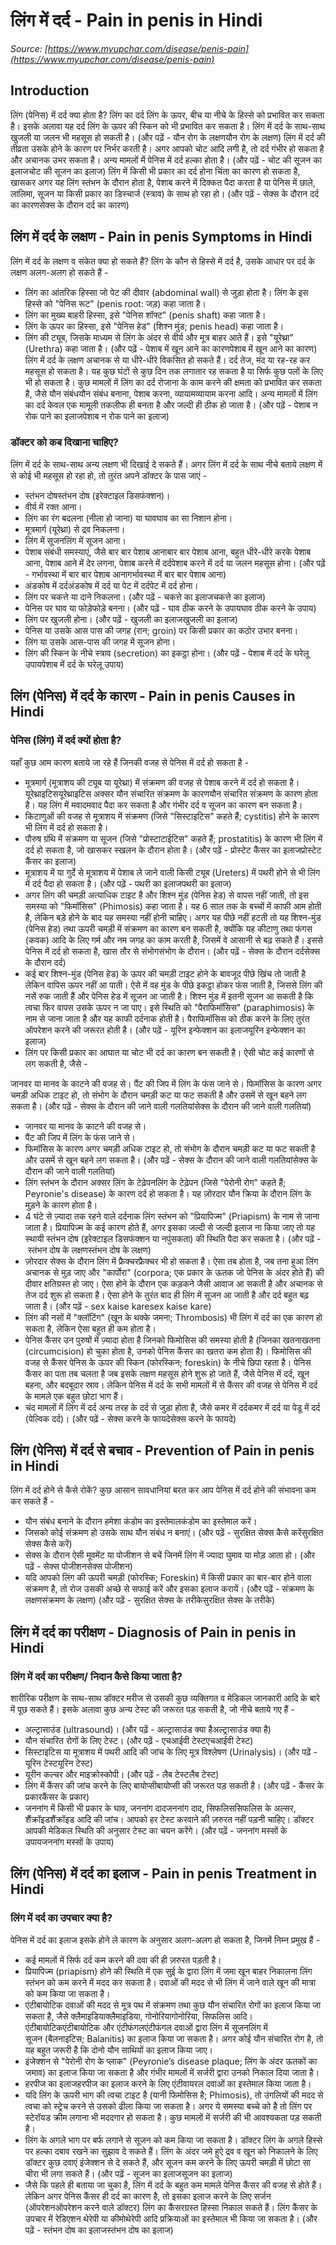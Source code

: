 # लिंग में दर्द - Pain in penis in Hindi
_Source: [https://www.myupchar.com/disease/penis-pain](https://www.myupchar.com/disease/penis-pain)_

## Introduction
लिंग (पेनिस) में दर्द क्या होता है​?
लिंग का दर्द लिंग के ऊपर, बीच या नीचे के हिस्से को प्रभावित कर सकता है। इसके अलावा यह दर्द लिंग के ऊपर की स्किन को भी प्रभावित कर सकता है। लिंग में दर्द के साथ-साथ खुजली या जलन भी महसूस हो सकती है।
(और पढ़ें - यौन रोग के लक्षणयौन रोग के लक्षण)
लिंग में दर्द की तीव्रता उसके होने के कारण पर निर्भर करती है। अगर आपको चोट आदि लगी है, तो दर्द गंभीर हो सकता है और अचानक उभर सकता है। अन्य मामलों में पेनिस में दर्द हल्का होता है।
(और पढ़ें - चोट की सूजन का इलाजचोट की सूजन का इलाज)
लिंग में किसी भी प्रकार का दर्द होना चिंता का कारण हो सकता है, खासकर अगर यह लिंग स्तंभन के दौरान होता है, पेशाब करने में दिक्कत पैदा करता है या पेनिस में छाले, लालिमा, सूजन या किसी प्रकार का डिस्चार्ज (स्त्राव) के साथ हो रहा हो।
(और पढ़ें - सेक्स के दौरान दर्द का कारणसेक्स के दौरान दर्द का कारण)

## लिंग में दर्द के लक्षण - Pain in penis Symptoms in Hindi
लिंग में दर्द के लक्षण व संकेत क्या हो सकते हैं?
लिंग के कौन से हिस्से में दर्द है, उसके आधार पर दर्द के लक्षण अलग-अलग हो सकते हैं -
- लिंग का आंतरिक हिस्सा जो पेट की दीवार (abdominal wall) से जुड़ा होता है। लिंग के इस हिस्से को "पेनिस रूट" (penis root: जड़) कहा जाता है।
- लिंग का मुख्य बाहरी हिस्सा, इसे "पेनिस शॉफ्ट" (penis shaft) कहा जाता है।
- लिंग के ऊपर का हिस्सा, इसे "पेनिस हेड" (शिश्न मुंड; penis head) कहा जाता है।
- लिंग की ट्यूब, जिसके माध्यम से लिंग के अंदर से वीर्य और मूत्र बाहर आते हैं। इसे "यूरेथ्रा" (Urethra) कहा जाता है।
(और पढ़ें - पेशाब में खून आने का कारणपेशाब में खून आने का कारण)
लिंग में दर्द के लक्षण अचानक से या धीरे-धीरे विकसित हो सकते हैं। दर्द तेज, मंद या रह-रह कर महसूस हो सकता है। यह कुछ घंटों से कुछ दिन तक लगातार रह सकता है या सिर्फ कुछ पलों के लिए भी हो सकता है।
कुछ मामलों में लिंग का दर्द रोजाना के काम करने की क्षमता को प्रभावित कर सकता है, जैसे यौन संबंधयौन संबंध बनाना, पेशाब करना, व्यायामव्यायाम करना आदि। अन्य मामलों में लिंग का दर्द केवल एक मामूली तकलीफ ही बनता है और जल्दी ही ठीक हो जाता है।
(और पढ़ें - पेशाब न रोक पाने का इलाजपेशाब न रोक पाने का इलाज)
### डॉक्टर को कब दिखाना चाहिए?
लिंग में दर्द के साथ-साथ अन्य लक्षण भी दिखाई दे सकते हैं। अगर लिंग में दर्द के साथ नीचे बताये लक्षण में से कोई भी महसूस हो रहा हो, तो तुरंत अपने डॉक्टर के पास जाएं -
- स्तंभन दोषस्तंभन दोष (इरेक्टाइल डिसफंक्शन)।
- वीर्य में रक्त आना।
- लिंग का रंग बदलना (नीला हो जाना) या घावघाव का सा निशान होना।
- मूत्रमार्ग (यूरेथ्रा) से द्रव निकलना।
- लिंग में सूजनलिंग में सूजन आना।
- पेशाब संबंधी समस्याएं, जैसे बार बार पेशाब आनाबार बार पेशाब आना, बहुत धीरे-धीरे करके पेशाब आना, पेशाब आने में देर लगना, पेशाब करने में दर्दपेशाब करने में दर्द या जलन महसूस होना। (और पढ़ें - गर्भावस्था में बार बार पेशाब आनागर्भावस्था में बार बार पेशाब आना)
- अंडकोष में दर्दअंडकोष में दर्द या पेट में दर्दपेट में दर्द होना।
- लिंग पर चकत्ते या दाने निकलना। (और पढ़ें - चकत्ते का इलाजचकत्ते का इलाज)
- पेनिस पर घाव या फोड़ेफोड़े बनना। (और पढ़ें - घाव ठीक करने के उपायघाव ठीक करने के उपाय)
- लिंग पर खुजली होना। (और पढ़ें - खुजली का इलाजखुजली का इलाज)
- पेनिस या उसके आस पास की जगह (रान; groin) पर किसी प्रकार का कठोर उभार बनना।
- लिंग या उसके आस-पास की जगह में सूजन होना।
- लिंग की स्किन के नीचे स्त्राव (secretion) का इकट्ठा होना।
(और पढ़ें - पेशाब में दर्द के घरेलू उपायपेशाब में दर्द के घरेलू उपाय)

## लिंग (पेनिस) में दर्द के कारण - Pain in penis Causes in Hindi
### पेनिस (लिंग) में दर्द क्यों होता है?
यहाँ कुछ आम कारण बताये जा रहे हैं जिनकी वजह से पेनिस में दर्द हो सकता है -
- मूत्रमार्ग (मूत्राशय की ट्यूब या यूरेथ्रा) में संक्रमण की वजह से पेशाब करने में दर्द हो सकता है। यूरेथ्राइटिसयूरेथ्राइटिस अक्सर यौन संचारित संक्रमण के कारणयौन संचारित संक्रमण के कारण होता है। यह लिंग में मवादमवाद पैदा कर सकता है और गंभीर दर्द व सूजन का कारण बन सकता है।
- किटाणुओं की वजह से मूत्राशय में संक्रमण (जिसे "सिस्टाइटिस" कहते हैं; cystitis) होने के कारण भी लिंग में दर्द हो सकता है।
- पौरुष ग्रंथि में संक्रमण या सूजन (जिसे "प्रोस्टाटाईटिस" कहते हैं; prostatitis) के कारण भी लिंग में दर्द हो सकता है, जो खासकर स्खलन के दौरान होता है। (और पढ़ें - प्रोस्टेट कैंसर का इलाजप्रोस्टेट कैंसर का इलाज)
- मूत्राशय में या गुर्दे से मूत्राशय में पेशाब ले जाने वाली किसी ट्यूब (Ureters) में पथरी होने से भी लिंग में दर्द पैदा हो सकता है। (और पढ़ें - पथरी का इलाजपथरी का इलाज)
- अगर लिंग की चमड़ी अत्याधिक टाइट है और शिश्न मुंड (पेनिस हेड) से वापस नहीं जाती, तो इस समस्या को "फिमॉसिस" (Phimosis) कहा जाता है। यह 6 साल तक के बच्चों में काफी आम होती है, लेकिन बड़े होने के बाद यह समस्या नहीं होनी चाहिए। अगर यह पीछे नहीं हटती तो यह शिश्न-मुंड (पेनिस हेड) तथा ऊपरी चमड़ी में संक्रमण का कारण बन सकती है, क्योंकि यह कीटाणु तथा फंगस (कवक) आदि के लिए गर्म और नम जगह का काम करती है, जिसमें वे आसानी से बढ़ सकते हैं। इससे पेनिस में दर्द हो सकता है, खास तौर से संभोगसंभोग के दौरान। (और पढ़ें - सेक्स के दौरान दर्दसेक्स के दौरान दर्द)
- कई बार शिश्न-मुंड (पेनिस हेड) के ऊपर की चमड़ी टाइट होने के बावजूद पीछे खिंच तो जाती है लेकिन वापिस ऊपर नहीं आ पाती। ऐसे में वह मुंड के पीछे इकट्ठा होकर फंस जाती है, जिससे लिंग की नसें रुक जाती हैं और पेनिस हेड में सूजन आ जाती है। शिश्न मुंड में इतनी सूजन आ सकती है कि त्वचा फिर वापस उसके ऊपर न जा पाए। इसे स्थिति को "पैराफिमॉसिस" (paraphimosis) के नाम से जाना जाता है और यह काफी दर्दनाक होती है। पैराफिमॉसिस को ठीक करने के लिए तुरंत ऑपरेशन करने की जरूरत होती है। (और पढ़ें - यूरिन इन्फेक्शन का इलाजयूरिन इन्फेक्शन का इलाज)
- लिंग पर किसी प्रकार का आघात या चोट भी दर्द का कारण बन सकती है। ऐसी चोट कई कारणों से लग सकती है, जैसे -
	
जानवर या मानव के काटने की वजह से।
पैंट की जिप में लिंग के फंस जाने से।
फिमॉसिस के कारण अगर चमड़ी अधिक टाइट हो, तो संभोग के दौरान चमड़ी कट या फट सकती है और उसमें से खून बहने लग सकता है। (और पढ़ें - सेक्स के दौरान की जाने वाली गलतियांसेक्स के दौरान की जाने वाली गलतियां)
- जानवर या मानव के काटने की वजह से।
- पैंट की जिप में लिंग के फंस जाने से।
- फिमॉसिस के कारण अगर चमड़ी अधिक टाइट हो, तो संभोग के दौरान चमड़ी कट या फट सकती है और उसमें से खून बहने लग सकता है। (और पढ़ें - सेक्स के दौरान की जाने वाली गलतियांसेक्स के दौरान की जाने वाली गलतियां)
- लिंग स्तंभन के दौरान अक्सर लिंग के टेढ़ेपनलिंग के टेढ़ेपन (जिसे "पेरोनी रोग" कहते हैं; Peyronie's disease) के कारण दर्द हो सकता है। यह ज़ोरदार यौन क्रिया के दौरान लिंग के मुड़ने के कारण होता है।
- 4 घंटे से ज़्यादा तक रहने वाले दर्दनाक लिंग स्तंभन को "प्रियापिज्म" (Priapism) के नाम से जाना जाता है। प्रियापिज्म के कई कारण होते हैं, अगर इसका जल्दी से जल्दी इलाज ना किया जाए तो यह स्थायी स्तंभन दोष (इरेक्टाइल डिसफंक्शन या नपुंसकता) की स्थिति पैदा कर सकता है। (और पढ़ें - स्तंभन दोष के लक्षणस्तंभन दोष के लक्षण)
- ज़ोरदार सेक्स के दौरान लिंग में फ्रैक्चरफ्रैक्चर भी हो सकता है। ऐसा तब होता है, जब तना हुआ लिंग अचानक से मुड़ जाए और "कार्पोरा" (corpora; एक प्रकार के ऊतक जो पेनिस के अंदर होते हैं) की दीवार क्षतिग्रस्त हो जाए। ऐसा होने के दौरान एक कड़कने जैसी आवाज आ सकती है और अचानक से तेज दर्द शुरू हो सकता है। ऐसा होने के तुरंत बाद ही लिंग में सूजन आ जाती है और दर्द बहुत बढ़ जाता है। (और पढ़ें - sex kaise karesex kaise kare)
- लिंग की नसों में "क्लॉटिंग" (खून के थक्के जमना; Thrombosis) भी लिंग में दर्द का एक कारण हो सकता है, लेकिन ऐसा बहुत ही कम होता है।
- पेनिस कैंसर उन पुरुषों में ज़्यादा होता है जिनको फिमोसिस की समस्या होती है (जिनका खतनाखतना (circumcision) हो चुका होता है, उनको पेनिस कैंसर का खतरा कम होता है)। फिमोसिस की वजह से कैंसर पेनिस के ऊपर की स्किन (फोरस्किन; foreskin) के नीचे छिपा रहता है। पेनिस कैंसर का पता तब चलता है जब इसके लक्षण महसूस होने शुरू हो जाते हैं, जैसे पेनिस में दर्द, खून बहना, और बदबूदार स्राव। लेकिन पेनिस में दर्द के सभी मामलों में से कैंसर की वजह से पेनिस में दर्द के मामले एक बहुत छोटा भाग हैं।
- चंद मामलों में लिंग में दर्द अन्य तरह के दर्द से जुड़ा होता है, जैसे कमर में दर्दकमर में दर्द या पेडू में दर्द (पेल्विक दर्द)।
(और पढ़ें - सेक्स करने के फायदेसेक्स करने के फायदे)

## लिंग (पेनिस) में दर्द से बचाव - Prevention of Pain in penis in Hindi
लिंग में दर्द होने से कैसे रोकें?
कुछ आसान सावधानियां बरत कर आप पेनिस में दर्द होने की संभावना कम कर सकते हैं -
- यौन संबंध बनाने के दौरान हमेशा कंडोम का इस्तेमालकंडोम का इस्तेमाल करें।
- जिसको कोई संक्रमण हो उसके साथ यौन संबंध न बनाएं। (और पढ़ें - सुरक्षित सेक्स कैसे करेंसुरक्षित सेक्स कैसे करें)
- सेक्स के दौरान ऐसी मूवमेंट या पोजीशन से बचें जिनमें लिंग में ज्यादा घुमाव या मोड़ आता हो। (और पढ़ें - सेक्स पोजीशनसेक्स पोजीशन)
- यदि आपको लिंग की ऊपरी चमड़ी (फोरस्कि; Foreskin) में किसी प्रकार का बार-बार होने वाला संक्रमण है, तो रोज उसकी अच्छे से सफाई करें और इसका इलाज करायें। (और पढ़ें - संक्रमण के लक्षणसंक्रमण के लक्षण)
(और पढ़ें - सुरक्षित सेक्स के तरीकेसुरक्षित सेक्स के तरीके)

## लिंग में दर्द का परीक्षण - Diagnosis of Pain in penis in Hindi
### लिंग में दर्द का परीक्षण​/ निदान कैसे किया जाता है?
शारीरिक परीक्षण के साथ-साथ डॉक्टर मरीज से उसकी कुछ व्यक्तिगत व मेडिकल जानकारी आदि के बारे में पूछ सकते हैं। इसके अलावा कुछ अन्य टेस्ट की जरूरत पड़ सकती है, जो नीचे बताये गए हैं -
- अल्ट्रासाउंड (ultrasound)। (और पढ़ें - अल्ट्रासाउंड क्या हैअल्ट्रासाउंड क्या है)
- यौन संचारित रोगों के लिए टेस्ट। (और पढ़ें - एचआईवी टेस्टएचआईवी टेस्ट)
- सिस्टाइटिस या मूत्राशय में पथरी आदि की जांच के लिए मूत्र विश्लेषण (Urinalysis)। (और पढ़ें - यूरिन टेस्टयूरिन टेस्ट)
- यूरीन कल्चर और माइक्रोस्कोपी। (और पढ़ें - लैब टेस्टलैब टेस्ट)
- लिंग में कैंसर की जांच करने के लिए बायोप्सीबायोप्सी की जरूरत पड़ सकती है। (और पढ़ें - कैंसर के प्रकारकैंसर के प्रकार)
- जननांग में किसी भी प्रकार के घाव, जननांग दादजननांग दाद, सिफलिससिफलिस के अल्सर, शैंक्रॉइडशैंक्रॉइड आदि की जांच।
आपको हर टेस्ट करवाने की ज़रुरत नहीं पड़नी चाहिए। डॉक्टर आपकी मेडिकल स्थिति की अनुसार टेस्ट का चयन करेंगे।
(और पढ़ें - जननांग मस्सों के उपायजननांग मस्सों के उपाय)

## लिंग (पेनिस) में दर्द का इलाज - Pain in penis Treatment in Hindi
### लिंग में दर्द का उपचार क्या है?
पेनिस में दर्द का इलाज इसके होने ले कारण के अनुसार अलग-अलग हो सकता है, जिनमें निम्न प्रमुख हैं -
- कई मामलों में सिर्फ दर्द कम करने की दवा की ही ज़रुरत पड़ती है।
- प्रियापिज्म (priapism) होने की स्थिति में एक सुई के द्वारा लिंग में जमा खून बाहर निकालना लिंग स्तंभन को कम करने में मदद कर सकता है। दवाओं की मदद से भी लिंग में जाने वाले खून की मात्रा को कम किया जा सकता है।
- एंटीबायोटिक दवाओं की मदद से मूत्र पथ में संक्रमण तथा कुछ यौन संचारित रोगों का इलाज किया जा सकता है, जैसे क्लैमाइडियाक्लैमाइडिया, गोनोरियागोनोरिया, सिफलिस आदि। एंटीबायोटिकएंटीबायोटिक और एंटीफंगलएंटीफंगल दवाओं द्वारा लिंग में सूजनलिंग में सूजन (बैलनाइटिस; Balanitis) का इलाज किया जा सकता है। अगर कोई यौन संचारित रोग है, तो यह बहुत जरूरी है कि दोनो यौन साथियों का इलाज किया जाए।
- इंजेक्शन से "पेरोनी रोग के प्लाक" (Peyronie’s disease plaque; लिंग के अंदर ऊतकों का जमाव) का इलाज किया जा सकता है और गंभीर मामलों में सर्जरी द्वारा उनको निकाल दिया जाता है।
- हरपीज का इलाजहरपीज का इलाज करने के लिए एंटीवायरल दवाओं का इस्तेमाल किया जाता है।
- यदि लिंग के ऊपरी भाग की त्वचा टाइट है (यानी फिमोसिस है; Phimosis), तो उंगलियों की मदद से त्वचा को स्ट्रेच करने से उसको ढीला किया जा सकता है। अगर ये समस्या बच्चे को है तो लिंग पर स्टेरॉयड क्रीम लगाना भी मददगार हो सकता है। कुछ मामलों में सर्जरी की भी आवश्यकता पड़ सकती है।
- लिंग के अगले भाग पर बर्फ लगाने से सूजन को कम किया जा सकता है। डॉक्टर लिंग के अगले हिस्से पर हल्का दबाव रखने का सुझाव दे सकते हैं। लिंग के अंदर जमे हुऐ द्रव व खून को निकालने के लिए डॉक्टर कुछ दवाएं इंजेक्शन से दे सकते हैं, और सूजन कम करने के लिए ऊपरी चमड़ी में छोटा सा चीरा भी लगा सकते हैं। (और पढ़ें - सूजन का इलाजसूजन का इलाज)
- जैसे कि पहले ही बताया जा चुका है, लिंग में दर्द के बहुत कम मामले पेनिस कैंसर की वजह से होते हैं। लेकिन अगर पेनिस कैंसर ही दर्द का कारण है, तो इसका इलाज करने के लिए सर्जन (ऑपरेशनऑपरेशन करने वाले डॉक्टर) लिंग का कैंसरग्रस्त हिस्सा निकाल सकते हैं। लिंग कैंसर के उपचार में रेडिएशन थेरेपी या कीमोथेरेपी आदि प्रक्रियाओं का इस्तेमाल भी किया जा सकता है।
(और पढ़ें - स्तंभन दोष का इलाजस्तंभन दोष का इलाज)

